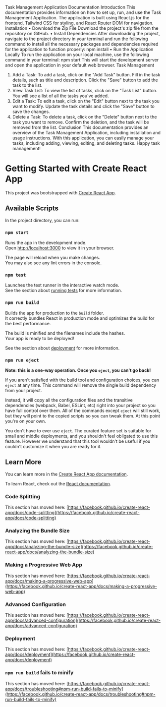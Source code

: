Task Management Application Documentation
Introduction
This documentation provides information on how to set up, run, and use the Task Management Application. The application is built using React.js for the frontend, Tailwind CSS for styling, and React Router DOM for navigation.
Installation
•	Download the Zip File
	Download the project's zip file from the repository on GitHub.
•	Install Dependencies
	After downloading the project, navigate to the project directory in your terminal and run the following command to install all the necessary packages and dependencies required for the application to function properly:
	npm install
•	Run the Application Locally
	To run the application on your local machine, use the following command in your terminal:
	npm start
This will start the development server and open the application in your default web browser.
Task Management
1.	Add a Task:
	To add a task, click on the "Add Task" button.
	Fill in the task details, such as title and description.
	Click the "Save" button to add the task to the list.
2.	View Task List:
	To view the list of tasks, click on the "Task List" button.
	You will see a list of all the tasks you've added.
3.	Edit a Task:
	To edit a task, click on the "Edit" button next to the task you want to modify.
	Update the task details and click the "Save" button to save the changes.
4.	Delete a Task:
	To delete a task, click on the "Delete" button next to the task you want to remove.
	Confirm the deletion, and the task will be removed from the list.
Conclusion
This documentation provides an overview of the Task Management Application, including installation and usage instructions. With this application, you can easily manage your tasks, including adding, viewing, editing, and deleting tasks.
Happy task management!



# Getting Started with Create React App

This project was bootstrapped with [Create React App](https://github.com/facebook/create-react-app).

## Available Scripts

In the project directory, you can run:

### `npm start`

Runs the app in the development mode.\
Open [http://localhost:3000](http://localhost:3000) to view it in your browser.

The page will reload when you make changes.\
You may also see any lint errors in the console.

### `npm test`

Launches the test runner in the interactive watch mode.\
See the section about [running tests](https://facebook.github.io/create-react-app/docs/running-tests) for more information.

### `npm run build`

Builds the app for production to the `build` folder.\
It correctly bundles React in production mode and optimizes the build for the best performance.

The build is minified and the filenames include the hashes.\
Your app is ready to be deployed!

See the section about [deployment](https://facebook.github.io/create-react-app/docs/deployment) for more information.

### `npm run eject`

**Note: this is a one-way operation. Once you `eject`, you can't go back!**

If you aren't satisfied with the build tool and configuration choices, you can `eject` at any time. This command will remove the single build dependency from your project.

Instead, it will copy all the configuration files and the transitive dependencies (webpack, Babel, ESLint, etc) right into your project so you have full control over them. All of the commands except `eject` will still work, but they will point to the copied scripts so you can tweak them. At this point you're on your own.

You don't have to ever use `eject`. The curated feature set is suitable for small and middle deployments, and you shouldn't feel obligated to use this feature. However we understand that this tool wouldn't be useful if you couldn't customize it when you are ready for it.

## Learn More

You can learn more in the [Create React App documentation](https://facebook.github.io/create-react-app/docs/getting-started).

To learn React, check out the [React documentation](https://reactjs.org/).

### Code Splitting

This section has moved here: [https://facebook.github.io/create-react-app/docs/code-splitting](https://facebook.github.io/create-react-app/docs/code-splitting)

### Analyzing the Bundle Size

This section has moved here: [https://facebook.github.io/create-react-app/docs/analyzing-the-bundle-size](https://facebook.github.io/create-react-app/docs/analyzing-the-bundle-size)

### Making a Progressive Web App

This section has moved here: [https://facebook.github.io/create-react-app/docs/making-a-progressive-web-app](https://facebook.github.io/create-react-app/docs/making-a-progressive-web-app)

### Advanced Configuration

This section has moved here: [https://facebook.github.io/create-react-app/docs/advanced-configuration](https://facebook.github.io/create-react-app/docs/advanced-configuration)

### Deployment

This section has moved here: [https://facebook.github.io/create-react-app/docs/deployment](https://facebook.github.io/create-react-app/docs/deployment)

### `npm run build` fails to minify

This section has moved here: [https://facebook.github.io/create-react-app/docs/troubleshooting#npm-run-build-fails-to-minify](https://facebook.github.io/create-react-app/docs/troubleshooting#npm-run-build-fails-to-minify)

